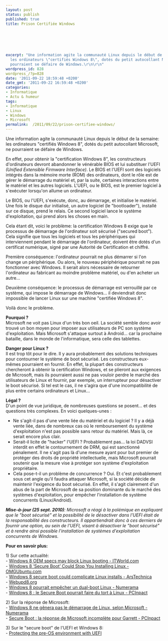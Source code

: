 ```yaml
---
layout: post
status: publish
published: true
title: Prison Certifiée Windows

  
  



excerpt: "Une information agite la communauté Linux depuis le début de la semaine:
  les ordinateurs \"certifiés Windows 8\", dotés du petit autocollant Microsoft, ne
  pourraient se défaire de Windows.\r\n\r\n"
wordpress_id: 828
wordpress_/?p=828
date: '2011-09-22 18:59:48 +0200'
date_gmt: '2011-09-22 16:59:48 +0200'
categories:
- Informatique
- Actu & humeur
tags:
- Informatique
- Linux
- Windows
- Microsoft
permalink:  /2011/09/22/prison-certifiee-windows/
---
```

<p>Une information agite la communauté Linux depuis le début de la semaine: les ordinateurs "certifiés Windows 8", dotés du petit autocollant Microsoft, ne pourraient se défaire de Windows.</p>
<p><a id="more"></a><a id="more-828"></a></p>
<p>En effet, pour obtenir la "certification Windows 8", les constructeurs d'ordinateurs devront abandonner le vénérable BIOS et lui substituer l'UEFI <i>(Unified Extensible Firmware Interface)</i>. Le BIOS et l'UEFI sont des logiciels intégrés dans la mémoire morte (ROM) des ordinateurs, dont le rôle est de gérer le démarrage du matériel et, par la suite, certaines interactions entre le matériel et les autres logiciels. L'UEFI, ou le BIOS, est le premier logiciel à s'exécuter lorsqu'on allume un ordinateur.</p>
<p>Le BIOS, ou l'UEFI, s'exécute, donc, au démarrage, et initialise le matériel. Une fois le disque dur initialisé, un autre logiciel (le "bootloader"), installé sur ce disque, prend le relais. Ce second logiciel lance le système d'exploitation, qui prend alors les choses en main.</p>
<p>Cela étant dit, voici le problème: la certification Windows 8 exige que le processus de démarrage de l'ordinateur soit sécurisé ("secured boot"). Cela signifie que tous les logiciels et tous les périphériques qui interviennent pendant le démarrage de l'ordinateur, doivent être dotés d'un certificat numérique, signé par une Autorité de Certification et chiffré.</p>
<p>Première conséquence: l'ordinateur pourrait ne plus démarrer si l'on change un périphérique. Ou alors, le nouveau périphérique pourrait ne pas fonctionner avec Windows. Il serait alors nécessaire de retourner l'ordinateur au fabricant au moindre problème matériel, ou d'en acheter un autre...</p>
<p>Deuxième conséquence: le processus de démarrage est verrouillé par ce système, qui impose le démarrage de Windows... il deviendrait donc impossible de lancer Linux sur une machine "certifiée Windows 8".</p>
<p>Voilà donc le problème.</p>
<p><b>Pourquoi ?</b><br />
Microsoft ne voit pas Linux d'un très bon oeil. La société semble donc avoir trouvé un bon moyen pour imposer aux utilisateurs de PC son système d'exploitation. Mais Microsoft s'attaque surtout à Android... car la prochaine bataille, dans le monde de l'informatique, sera celle des tablettes.</p>
<p><b>Danger pour Linux ?</b><br />
Il est trop tôt pour le dire. Il y aura probablement des solutions techniques pour contourner le système de boot sécurisé. Les constructeurs eux-mêmes pourraient en fournir. En effet, la plupart des constructeurs chercheront à obtenir la certification Windows, et se plieront aux exigences de Microsoft, mais ils pourraient aussi ne pas vouloir perdre le marché des utilisateurs de Linux et fournir, par exemple, un interrupteur pour désactiver le boot sécurisé. Si tel est le cas, il ne s'agira que d'une incompatibilité de plus entre certains ordinateurs et Linux...</p>
<p><b>Légal ?</b><br />
D'un point de vue juridique, de nombreuses questions se posent... et des questions très complexes. En voici quelques-unes :</p>
<ul>
<li>Ne s'agit-il pas d'une vente liée du matériel et du logiciel ? Il y a déjà vente liée, dans de nombreux cas où le remboursement du système d'exploitation n'est pas possible sans retour du matériel. Mais là, ce serait encore plus clair.</li>
<li>Serait-il licite de "hacker" l'UEFI ? Probablement pas... la loi DADVSI interdit en effet le contournement de DRM, qui est sanctionné pénalement. Il ne s'agit pas là d'une mesure ayant pour but premier de protéger des droits de propriété intellectuelle, mais Microsoft pourrait soutenir que la mesure vise à protéger son système d'exploitation propriétaire.</li>
<li>Cela pose-t-il un problème de concurrence ? Oui. Et c'est probablement sous cet angle qu'il faudra attaquer Microsoft, si la société décide de maintenir l'exigence du boot sécurisé. En effet, il s'agit clairement d'un abus de la part de Microsoft de sa position dominante du le marché des systèmes d'exploitation, pour empêcher l'installation de système concurrents (Linux/Android).</li>
</ul>
<p><i><b>Mise-à-jour (25 sept. 2010)</b>: Microsoft a réagi à la polémique en expliquant que le "boot sécurisé" et la possibilité de le désactiver dans l'UEFI était de la responsabilité des constructeurs. Il appartiendrait donc à ces derniers de fournir une option, au sein de l'UEFI, visant à désactiver le "boot sécurisé" et à rendre ainsi possible l'installation de systèmes d'exploitation concurrents de Windows.</i></p>
<p><b>Pour en savoir plus:</b></p>
<p>1) Sur cette actualité:<br />
- <a href="http://www.itworld.com/it-managementstrategy/205255/windows-8-oem-specs-may-block-linux-booting" title="Windows 8 OEM specs may block Linux booting - ITWorld.com">Windows 8 OEM specs may block Linux booting - ITWorld.com</a><br />
- <a href="http://www.omgubuntu.co.uk/2011/09/windows-8-secure-boot-prevent-linux-installation/" title="Windows 8 ‘Secure Boot’ Could Stop You Installing Linux">Windows 8 ‘Secure Boot’ Could Stop You Installing Linux - OMGUbuntu.com</a><br />
- <a href="http://arstechnica.com/business/news/2011/09/windows-8-secure-boot-will-complicate-linux-installs.ars">Windows 8 secure boot could complicate Linux installs - ArsTechnica</a><br />
- <a href="http://www.webupd8.org/2011/09/windows-8-certified-computers-may-not.html" title="Windows 8 Certified Computers May Not Be Able To Boot Linux">Webupd8.org</a><br />
- <a href="http://www.numerama.com/magazine/19907-windows-8-pourrait-empecher-un-dual-boot-linux.html">Windows 8 pourrait empêcher un dual-boot Linux - Numerama</a><br />
- <a href="http://www.pcinpact.com/actu/news/65920-windows-8-secure-boot-oem-linux.htm">Windows 8 : le Secure Boot pourrait faire du tort à Linux - PCInpact</a></p>
<p>2) Sur la réponse de Microsoft:<br />
- <a href="http://www.numerama.com/magazine/19927-windows-8-ne-genera-pas-le-demarrage-de-linux-selon-microsoft.html">Windows 8 ne gênera pas le démarrage de Linux, selon Microsoft - Numerama</a><br />
- <a href="http://www.pcinpact.com/actu/news/65961-windows-8-secure-boot-matthew-garrett-replique-inquietudes.htm">Secure Boot : la réponse de Microsoft incomplète pour Garrett - PCInpact</a></p>
<p>3) Sur le "secure boot" de l'UEFI et Windows 8:<br />
- <a href="http://blogs.msdn.com/b/b8/archive/2011/09/22/protecting-the-pre-os-environment-with-uefi.aspx">Protecting the pre-OS environment with UEFI</a></p>
